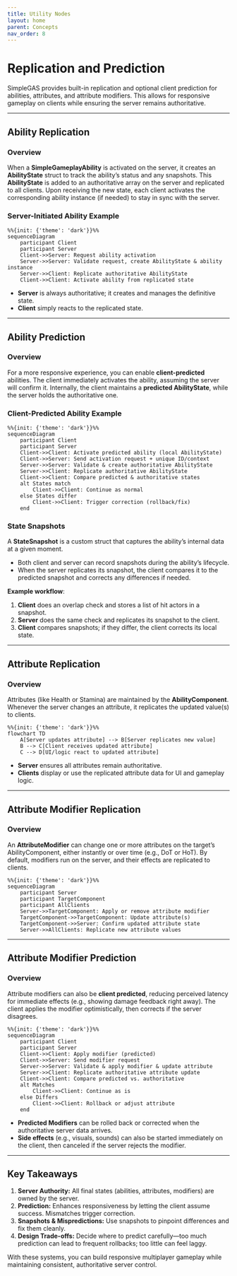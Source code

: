 ```yaml
---
title: Utility Nodes
layout: home
parent: Concepts
nav_order: 8
---
```


# Replication and Prediction

SimpleGAS provides built-in replication and optional client prediction for abilities, attributes, and attribute modifiers. This allows for responsive gameplay on clients while ensuring the server remains authoritative.

---

## Ability Replication

### Overview

When a **SimpleGameplayAbility** is activated on the server, it creates an **AbilityState** struct to track the ability’s status and any snapshots. This **AbilityState** is added to an authoritative array on the server and replicated to all clients. Upon receiving the new state, each client activates the corresponding ability instance (if needed) to stay in sync with the server.

### Server-Initiated Ability Example

```mermaid
%%{init: {'theme': 'dark'}}%%
sequenceDiagram
    participant Client
    participant Server
    Client->>Server: Request ability activation
    Server->>Server: Validate request, create AbilityState & ability instance
    Server->>Client: Replicate authoritative AbilityState
    Client->>Client: Activate ability from replicated state
```

- **Server** is always authoritative; it creates and manages the definitive state.
- **Client** simply reacts to the replicated state.

---

## Ability Prediction

### Overview

For a more responsive experience, you can enable **client-predicted** abilities. The client immediately activates the ability, assuming the server will confirm it. Internally, the client maintains a **predicted AbilityState**, while the server holds the authoritative one.

### Client-Predicted Ability Example

```mermaid
%%{init: {'theme': 'dark'}}%%
sequenceDiagram
    participant Client
    participant Server
    Client->>Client: Activate predicted ability (local AbilityState)
    Client->>Server: Send activation request + unique ID/context
    Server->>Server: Validate & create authoritative AbilityState
    Server->>Client: Replicate authoritative AbilityState
    Client->>Client: Compare predicted & authoritative states
    alt States match
        Client->>Client: Continue as normal
    else States differ
        Client->>Client: Trigger correction (rollback/fix)
    end
```

### State Snapshots

A **StateSnapshot** is a custom struct that captures the ability’s internal data at a given moment.  
- Both client and server can record snapshots during the ability’s lifecycle.  
- When the server replicates its snapshot, the client compares it to the predicted snapshot and corrects any differences if needed.

**Example workflow**:  
1. **Client** does an overlap check and stores a list of hit actors in a snapshot.  
2. **Server** does the same check and replicates its snapshot to the client.  
3. **Client** compares snapshots; if they differ, the client corrects its local state.

---

## Attribute Replication

### Overview

Attributes (like Health or Stamina) are maintained by the **AbilityComponent**. Whenever the server changes an attribute, it replicates the updated value(s) to clients.

```mermaid
%%{init: {'theme': 'dark'}}%%
flowchart TD
    A[Server updates attribute] --> B[Server replicates new value]
    B --> C[Client receives updated attribute]
    C --> D[UI/logic react to updated attribute]
```

- **Server** ensures all attributes remain authoritative.  
- **Clients** display or use the replicated attribute data for UI and gameplay logic.

---

## Attribute Modifier Replication

### Overview

An **AttributeModifier** can change one or more attributes on the target’s AbilityComponent, either instantly or over time (e.g., DoT or HoT). By default, modifiers run on the server, and their effects are replicated to clients.

```mermaid
%%{init: {'theme': 'dark'}}%%
sequenceDiagram
    participant Server
    participant TargetComponent
    participant AllClients
    Server->>TargetComponent: Apply or remove attribute modifier
    TargetComponent->>TargetComponent: Update attribute(s)
    TargetComponent->>Server: Confirm updated attribute state
    Server->>AllClients: Replicate new attribute values
```

---

## Attribute Modifier Prediction

### Overview

Attribute modifiers can also be **client predicted**, reducing perceived latency for immediate effects (e.g., showing damage feedback right away). The client applies the modifier optimistically, then corrects if the server disagrees.

```mermaid
%%{init: {'theme': 'dark'}}%%
sequenceDiagram
    participant Client
    participant Server
    Client->>Client: Apply modifier (predicted)
    Client->>Server: Send modifier request
    Server->>Server: Validate & apply modifier & update attribute
    Server->>Client: Replicate authoritative attribute update
    Client->>Client: Compare predicted vs. authoritative
    alt Matches
        Client->>Client: Continue as is
    else Differs
        Client->>Client: Rollback or adjust attribute
    end
```

- **Predicted Modifiers** can be rolled back or corrected when the authoritative server data arrives.  
- **Side effects** (e.g., visuals, sounds) can also be started immediately on the client, then canceled if the server rejects the modifier.

---

## Key Takeaways

1. **Server Authority:** All final states (abilities, attributes, modifiers) are owned by the server.  
2. **Prediction:** Enhances responsiveness by letting the client assume success. Mismatches trigger correction.  
3. **Snapshots & Mispredictions:** Use snapshots to pinpoint differences and fix them cleanly.  
4. **Design Trade-offs:** Decide where to predict carefully—too much prediction can lead to frequent rollbacks; too little can feel laggy.

With these systems, you can build responsive multiplayer gameplay while maintaining consistent, authoritative server control.